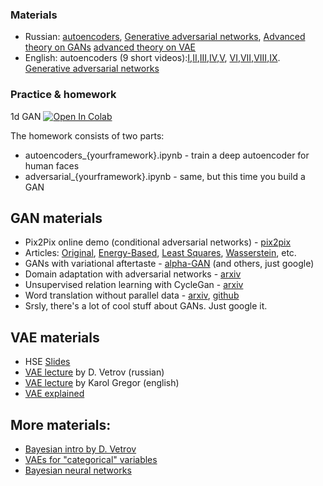 ### Materials
* Russian: [autoencoders](https://yadi.sk/i/ACgqdyqi3GisV5), [Generative adversarial networks](https://yadi.sk/i/I1WBh0TM3GUoky), [Advanced theory on GANs](https://yadi.sk/i/Gi-8h2Ph3T87ep) [advanced theory on VAE](https://yadi.sk/i/iMCBfyd33GYjZc)
* English: autoencoders (9 short videos):[I](https://www.youtube.com/watch?v=FzS3tMl4Nsc),[II](https://www.youtube.com/watch?v=xTU79Zs4XKY),[III](https://www.youtube.com/watch?v=6DO_jVbDP3I),[IV](https://www.youtube.com/watch?v=xq-I0Rl8mt0),[V](https://www.youtube.com/watch?v=5rLgoM2Pkso), [VI](https://www.youtube.com/watch?v=t2NQ_c5BFOc),[VII](https://www.youtube.com/watch?v=79sYlJ8Cvlc),[VIII](https://www.youtube.com/watch?v=z5ZYm_wJ37c),[IX](https://www.youtube.com/watch?v=Oq38pINmddk). [Generative adversarial networks](https://www.youtube.com/watch?v=HN9NRhm9waY)


### Practice & homework


1d GAN [![Open In Colab](https://colab.research.google.com/assets/colab-badge.svg)](https://colab.research.google.com/github/yandexdataschool/Practical_DL/blob/fall21/week08_generative/simple_1d_gan_pytorch.ipynb)

The homework consists of two parts:
* autoencoders_{yourframework}.ipynb - train a deep autoencoder for human faces
* adversarial_{yourframework}.ipynb - same, but this time you build a GAN


## GAN materials
* Pix2Pix online demo (conditional adversarial networks) - [pix2pix](https://affinelayer.com/pixsrv/)
* Articles: [Original](https://arxiv.org/abs/1406.2661), [Energy-Based](https://arxiv.org/abs/1609.03126), [Least Squares](https://arxiv.org/abs/1611.04076), [Wasserstein](https://arxiv.org/abs/1701.07875), etc.
* GANs with variational aftertaste - [alpha-GAN](https://arxiv.org/abs/1706.04987) (and others, just google)
* Domain adaptation with adversarial networks - [arxiv](https://arxiv.org/abs/1409.7495)
* Unsupervised relation learning with CycleGan - [arxiv](https://arxiv.org/abs/1703.10593)
* Word translation without parallel data - [arxiv](https://arxiv.org/pdf/1710.04087.pdf), [github](https://github.com/facebookresearch/MUSE)
* Srsly, there's a lot of cool stuff about GANs. Just google it.


## VAE materials
* HSE [Slides](https://yadi.sk/i/t53JcQPK3QP9uD)
* [VAE lecture](https://yadi.sk/i/cj3UJ9RH32Ye5Q) by D. Vetrov (russian)
* [VAE lecture](https://www.youtube.com/watch?v=P78QYjWh5sM) by Karol Gregor (english)
* [VAE explained](http://kvfrans.com/variational-autoencoders-explained/)

## More materials:
- [Bayesian intro by D. Vetrov](https://yadi.sk/i/r6V2m6nO3MnACm)
- [VAEs for "categorical" variables](http://blog.evjang.com/2016/11/tutorial-categorical-variational.html)
- [Bayesian neural networks](http://docs.pymc.io/notebooks/bayesian_neural_network_advi.html)

